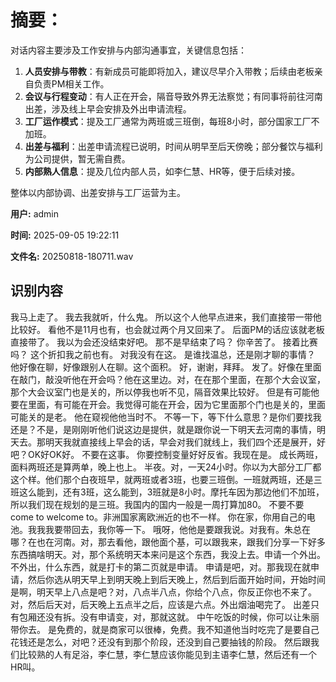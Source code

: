 # **摘要：**

对话内容主要涉及工作安排与内部沟通事宜，关键信息包括：

1. **人员安排与带教**：有新成员可能即将加入，建议尽早介入带教；后续由老板亲自负责PM相关工作。
2. **会议与行程变动**：有人正在开会，隔音导致外界无法察觉；有同事将前往河南出差，涉及线上早会安排及外出申请流程。
3. **工厂运作模式**：提及工厂通常为两班或三班倒，每班8小时，部分国家工厂不加班。
4. **出差与福利**：出差申请流程已说明，时间从明早至后天傍晚；部分餐饮与福利为公司提供，暂无需自费。
5. **内部熟人信息**：提及几位内部人员，如李仁慧、HR等，便于后续对接。

整体以内部协调、出差安排与工厂运营为主。

**用户:** admin

**时间:** 2025-09-05 19:22:11

**文件名:** 20250818-180711.wav

## 识别内容

我马上走了。
我去我就听，什么鬼。
所以这个人他早点进来，我们直接带一带他比较好。
看他不是11月也有，也会就过两个月又回来了。
后面PM的话应该就老板直接带了。
我以为会还没结束好吧。
那不是早结束了吗？
你辛苦了。
接着比赛吗？
这个折扣我之前也有。
对我没有在这。
是谁找温总，还是刚才聊的事情？
他好像在聊，好像跟别人在聊。这个面积。
好，谢谢，拜拜。
发了。好像在里面在敲门，敲没听他在开会吗？他在这里边。对，在在那个里面，在那个大会议室，那个大会议室门也是关的，所以停我也听不见，隔音效果比较好。
但是有可能他要在里面，有可能在开会。我觉得可能在开会，因为它里面那个门也是关的，里面可能关的是老。
他在窥视他他当时不。
不等一下，等下什么意思？是你们要找我还是？不是，是刚刚听他们说这边是提供，就是跟你说一下明天去河南的事情，明天去。那明天我就直接线上早会的话，早会对我们就线上，我们四个还是展开，好吧？OK好OK好。
不要在这事。
你要控制变量好好反省。我现在是。
成长两班，面料两班还是算两单，晚上也上。
半夜。对，一天24小时。你以为大部分工厂都这个样。他们那个白夜班早，就两班或者3班，也要三班倒。一班就两班，还是三班这么能到，还有3班，这么能到，3班就是8小时。摩托车因为那边他们不加班，所以我们现在规划的是三班。我国内的国内一般是一周打算加80。
不要不要come to welcome to。非洲国家离欧洲近的也不一样。
你在家，你用自己的电池。我我我要带回去，我你等一下。
哦呀，他他是要跟我说。对我有。朱总在哪？在也在河南。对，那去看他，跟他面个基，可以跟我来，跟我们分享一下好多东西搞啥明天。对，那个系统明天本来问是这个东西，我没上去。申请一个外出。不外出，什么东西，就是打卡的第二页就是申请。
申请是吧，对。那我现在就申请，然后你选从明天早上到明天晚上到后天晚上，然后到后面开始时间，开始时间是啊，明天早上八点是吧？对，八点半八点，你给个八点，你反正你也不来了。对，然后后天对，后天晚上五点半之后，应该是六点。外出烟油喝完了。
出差只有包厢还没有拆。没有申请变，对，那就这就。
中午吃饭的时候，你可以让朱丽带你去。
是免费的，就是商家可以很棒，免费。我不知道他当时吃完了是要自己花钱还是怎么，对吧？还没有到那个阶段，还没到自己要抽钱的阶段。
然后跟我们比较熟的人有足浴，李仁慧，李仁慧应该你能见到主语李仁慧，然后还有一个HR叫。
